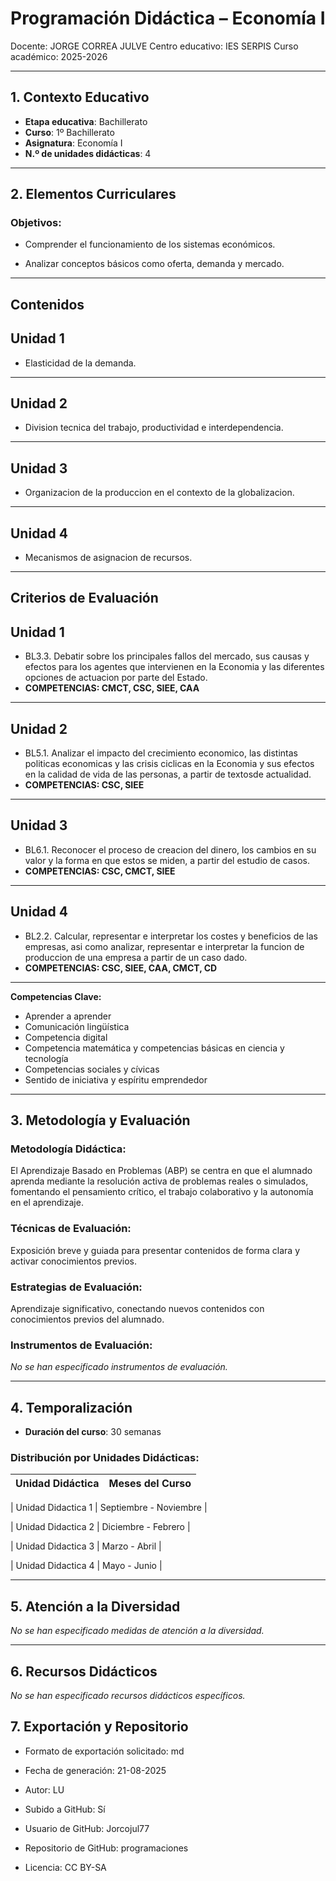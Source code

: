 # Programación Didáctica – Economía I

Docente: JORGE CORREA JULVE
Centro educativo: IES SERPIS
Curso académico: 2025-2026

---

## 1. Contexto Educativo

- **Etapa educativa**: Bachillerato
- **Curso**: 1º Bachillerato
- **Asignatura**: Economía I
- **N.º de unidades didácticas**: 4

---

## 2. Elementos Curriculares

### Objetivos:



* Comprender el funcionamiento de los sistemas económicos.

* Analizar conceptos básicos como oferta, demanda y mercado.



---

## Contenidos

## Unidad 1
- Elasticidad de la demanda.
---
## Unidad 2
- Division tecnica del trabajo, productividad e interdependencia.
---
## Unidad 3
- Organizacion de la produccion en el contexto de la globalizacion.
---
## Unidad 4
- Mecanismos de asignacion de recursos.


---

## Criterios de Evaluación

## Unidad 1
- BL3.3. Debatir sobre los principales fallos del mercado, sus causas y efectos para los agentes que intervienen en la Economia y las diferentes opciones de actuacion por parte del Estado.
- **COMPETENCIAS: CMCT, CSC, SIEE, CAA**
---
## Unidad 2
- BL5.1. Analizar el impacto del crecimiento economico, las distintas politicas economicas y las crisis ciclicas en la Economia y sus efectos en la calidad de vida de las personas, a partir de textosde actualidad.
- **COMPETENCIAS: CSC, SIEE**
---
## Unidad 3
- BL6.1. Reconocer el proceso de creacion del dinero, los cambios en su valor y la forma en que estos se miden, a partir del estudio de casos.
- **COMPETENCIAS: CSC, CMCT, SIEE**
---
## Unidad 4
- BL2.2. Calcular, representar e interpretar los costes y beneficios de las empresas, asi como analizar, representar e interpretar la funcion de produccion de una empresa a partir de un caso dado.
- **COMPETENCIAS: CSC, SIEE, CAA, CMCT, CD**


---

**Competencias Clave:** 
<ul>

<li>Aprender a aprender</li>

<li>Comunicación lingüística</li>

<li>Competencia digital</li>

<li>Competencia matemática y competencias básicas en ciencia y tecnología</li>

<li>Competencias sociales y cívicas</li>

<li>Sentido de iniciativa y espíritu emprendedor</li>

</ul>


---

## 3. Metodología y Evaluación

### Metodología Didáctica:

El Aprendizaje Basado en Problemas (ABP) se centra en que el alumnado aprenda mediante la resolución activa de problemas reales o simulados, fomentando el pensamiento crítico, el trabajo colaborativo y la autonomía en el aprendizaje.


### Técnicas de Evaluación:

Exposición breve y guiada para presentar contenidos de forma clara y activar conocimientos previos.


### Estrategias de Evaluación:

Aprendizaje significativo, conectando nuevos contenidos con conocimientos previos del alumnado.


### Instrumentos de Evaluación:

_No se han especificado instrumentos de evaluación._


---

## 4. Temporalización

- **Duración del curso**: 30 semanas

### **Distribución por Unidades Didácticas:**


| Unidad Didáctica | Meses del Curso |
|------------------|-----------------| 


| Unidad Didactica 1 | Septiembre - Noviembre |

| Unidad Didactica 2 | Diciembre - Febrero |

| Unidad Didactica 3 | Marzo - Abril |

| Unidad Didactica 4 | Mayo - Junio |



---

## 5. Atención a la Diversidad


_No se han especificado medidas de atención a la diversidad._


---

## 6. Recursos Didácticos


_No se han especificado recursos didácticos específicos._

## 7. Exportación y Repositorio

- Formato de exportación solicitado: md
- Fecha de generación: 21-08-2025
- Autor: LU


- Subido a GitHub: Sí
- Usuario de GitHub: Jorcojul77
- Repositorio de GitHub: programaciones

- Licencia: CC BY-SA



